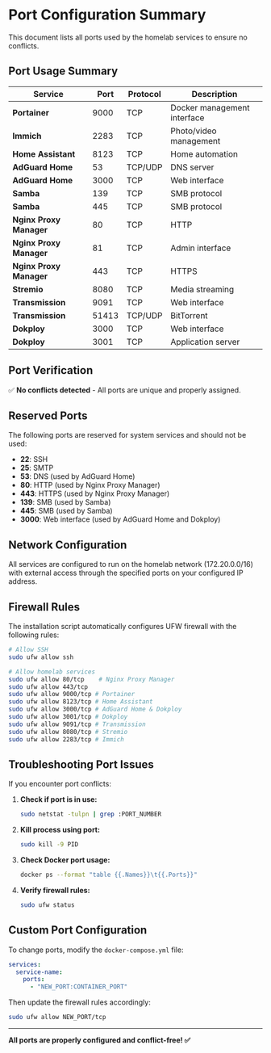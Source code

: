 # Port Configuration Summary

This document lists all ports used by the homelab services to ensure no conflicts.

## Port Usage Summary

| Service                 | Port  | Protocol | Description                 |
| ----------------------- | ----- | -------- | --------------------------- |
| **Portainer**           | 9000  | TCP      | Docker management interface |
| **Immich**              | 2283  | TCP      | Photo/video management      |
| **Home Assistant**      | 8123  | TCP      | Home automation             |
| **AdGuard Home**        | 53    | TCP/UDP  | DNS server                  |
| **AdGuard Home**        | 3000  | TCP      | Web interface               |
| **Samba**               | 139   | TCP      | SMB protocol                |
| **Samba**               | 445   | TCP      | SMB protocol                |
| **Nginx Proxy Manager** | 80    | TCP      | HTTP                        |
| **Nginx Proxy Manager** | 81    | TCP      | Admin interface             |
| **Nginx Proxy Manager** | 443   | TCP      | HTTPS                       |
| **Stremio**             | 8080  | TCP      | Media streaming             |
| **Transmission**        | 9091  | TCP      | Web interface               |
| **Transmission**        | 51413 | TCP/UDP  | BitTorrent                  |
| **Dokploy**             | 3000  | TCP      | Web interface               |
| **Dokploy**             | 3001  | TCP      | Application server          |

## Port Verification

✅ **No conflicts detected** - All ports are unique and properly assigned.

## Reserved Ports

The following ports are reserved for system services and should not be used:

- **22**: SSH
- **25**: SMTP
- **53**: DNS (used by AdGuard Home)
- **80**: HTTP (used by Nginx Proxy Manager)
- **443**: HTTPS (used by Nginx Proxy Manager)
- **139**: SMB (used by Samba)
- **445**: SMB (used by Samba)
- **3000**: Web interface (used by AdGuard Home and Dokploy)

## Network Configuration

All services are configured to run on the homelab network (172.20.0.0/16) with external access through the specified ports on your configured IP address.

## Firewall Rules

The installation script automatically configures UFW firewall with the following rules:

```bash
# Allow SSH
sudo ufw allow ssh

# Allow homelab services
sudo ufw allow 80/tcp    # Nginx Proxy Manager
sudo ufw allow 443/tcp
sudo ufw allow 9000/tcp # Portainer
sudo ufw allow 8123/tcp # Home Assistant
sudo ufw allow 3000/tcp # AdGuard Home & Dokploy
sudo ufw allow 3001/tcp # Dokploy
sudo ufw allow 9091/tcp # Transmission
sudo ufw allow 8080/tcp # Stremio
sudo ufw allow 2283/tcp # Immich
```

## Troubleshooting Port Issues

If you encounter port conflicts:

1. **Check if port is in use:**

   ```bash
   sudo netstat -tulpn | grep :PORT_NUMBER
   ```

2. **Kill process using port:**

   ```bash
   sudo kill -9 PID
   ```

3. **Check Docker port usage:**

   ```bash
   docker ps --format "table {{.Names}}\t{{.Ports}}"
   ```

4. **Verify firewall rules:**
   ```bash
   sudo ufw status
   ```

## Custom Port Configuration

To change ports, modify the `docker-compose.yml` file:

```yaml
services:
  service-name:
    ports:
      - "NEW_PORT:CONTAINER_PORT"
```

Then update the firewall rules accordingly:

```bash
sudo ufw allow NEW_PORT/tcp
```

---

**All ports are properly configured and conflict-free! ✅**
